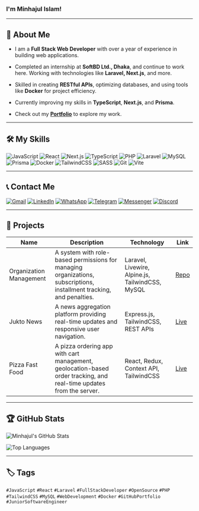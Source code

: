 ### I'm Minhajul Islam!
---

## 🚀 About Me
- I am a **Full Stack Web Developer** with over a year of experience in building web applications.

- Completed an internship at **SoftBD Ltd., Dhaka**, and continue to work here. Working with technologies like **Laravel, Next.js**, and more.

- Skilled in creating **RESTful APIs**, optimizing databases, and using tools like **Docker** for project efficiency.

- Currently improving my skills in **TypeScript**, **Next.js**, and **Prisma**.

- Check out my **[Portfolio](https://your-portfolio-link.com)** to explore my work.

---

## 🛠️ My Skills
![JavaScript](https://img.shields.io/badge/JavaScript-F7DF1E?style=for-the-badge&logo=javascript&logoColor=black)
![React](https://img.shields.io/badge/React-20232A?style=for-the-badge&logo=react&logoColor=61DAFB)
![Next.js](https://img.shields.io/badge/Next.js-000000?style=for-the-badge&logo=nextdotjs&logoColor=white)
![TypeScript](https://img.shields.io/badge/TypeScript-3178C6?style=for-the-badge&logo=typescript&logoColor=white)
![PHP](https://img.shields.io/badge/PHP-777BB4?style=for-the-badge&logo=php&logoColor=white)
![Laravel](https://img.shields.io/badge/Laravel-FF2D20?style=for-the-badge&logo=laravel&logoColor=white)
![MySQL](https://img.shields.io/badge/MySQL-4479A1?style=for-the-badge&logo=mysql&logoColor=white)
![Prisma](https://img.shields.io/badge/Prisma-2D3748?style=for-the-badge&logo=prisma&logoColor=white)
![Docker](https://img.shields.io/badge/Docker-2496ED?style=for-the-badge&logo=docker&logoColor=white)
![TailwindCSS](https://img.shields.io/badge/TailwindCSS-38B2AC?style=for-the-badge&logo=tailwind-css&logoColor=white)
![SASS](https://img.shields.io/badge/SASS-CC6699?style=for-the-badge&logo=sass&logoColor=white)
![Git](https://img.shields.io/badge/Git-F05032?style=for-the-badge&logo=git&logoColor=white)
![Vite](https://img.shields.io/badge/Vite-646CFF?style=for-the-badge&logo=vite&logoColor=white)

---

## 📞 Contact Me

[![Gmail](https://img.shields.io/badge/Gmail-D14836?style=for-the-badge&logo=gmail&logoColor=white)](mailto:nishatislam3108@gmail.com)
[![LinkedIn](https://img.shields.io/badge/LinkedIn-0077B5?style=for-the-badge&logo=linkedin&logoColor=white)]([https://linkedin.com/in/your-link](https://www.linkedin.com/in/nishat-mazumder/))
[![WhatsApp](https://img.shields.io/badge/WhatsApp-25D366?style=for-the-badge&logo=whatsapp&logoColor=white)](https://wa.me/8801641102404)
[![Telegram](https://img.shields.io/badge/Telegram-2CA5E0?style=for-the-badge&logo=telegram&logoColor=white)](https://t.me/nio04)
[![Messenger](https://img.shields.io/badge/Messenger-00B2FF?style=for-the-badge&logo=messenger&logoColor=white)](https://m.me/nishat.mazumder.004)
[![Discord](https://img.shields.io/badge/Discord-5865F2?style=for-the-badge&logo=discord&logoColor=white)](https://discord.gg/niopai04#3650)

---

## 📂 Projects

| **Name**                    | **Description**                                                                                                                                       | **Technology**                                    | **Link**                            |
|-----------------------------|-------------------------------------------------------------------------------------------------------------------------------------------------------|--------------------------------------------------|-------------------------------------|
| Organization Management     | A system with role-based permissions for managing organizations, subscriptions, installment tracking, and penalties.                                | Laravel, Livewire, Alpine.js, TailwindCSS, MySQL | [Repo](https://github.com/nishatislam04/organizations) |
| Jukto News                  | A news aggregation platform providing real-time updates and responsive user navigation.                                                              | Express.js, TailwindCSS, REST APIs           | [Live](https://news.jukto.com/) |
| Pizza Fast Food             | A pizza ordering app with cart management, geolocation-based order tracking, and real-time updates from the server.                                 | React, Redux, Context API, TailwindCSS          | [Live](https://fast-react-pizza-five-gules.vercel.app/) |

---

## 🏆 GitHub Stats

![Minhajul's GitHub Stats](https://github-readme-stats.vercel.app/api?username=nishatislam04&show_icons=true&theme=radical)

![Top Languages](https://github-readme-stats.vercel.app/api/top-langs/?username=nishatislam04&layout=compact&theme=radical)

---

## 🏷️ Tags  
`#JavaScript` `#React` `#Laravel` `#FullStackDeveloper` `#OpenSource` `#PHP` `#TailwindCSS` `#MySQL` `#WebDevelopment` `#Docker` `#GitHubPortfolio` `#JuniorSoftwareEngineer`
